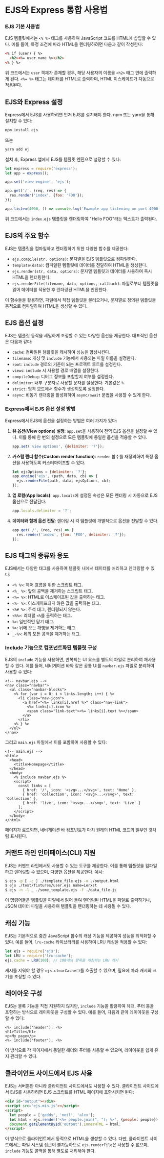 # EJS와 Express 통합 사용법

### EJS 기본 사용법

EJS 템플릿에서는 `<% %>` 태그를 사용하여 JavaScript 코드를 HTML에 삽입할 수 있다. 예를 들어, 특정 조건에 따라 HTML을 렌더링하려면 다음과 같이 작성한다:

```html
<% if (user) { %>
  <h2><%= user.name %></h2>
<% } %>
```

위 코드에서는 `user` 객체가 존재할 경우, 해당 사용자의 이름을 `<h2>` 태그 안에 출력하게 된다. `<%= %>` 태그는 데이터를 HTML로 출력하며, HTML 이스케이프가 자동으로 적용된다.

## EJS와 Express 설정

Express에서 EJS를 사용하려면 먼저 EJS를 설치해야 한다. npm 또는 yarn을 통해 설치할 수 있다:

```bash
npm install ejs
```

또는

```bash
yarn add ej
```

설치 후, Express 앱에서 EJS를 템플릿 엔진으로 설정할 수 있다:

```jsx
let express = require('express');
let app = express();

app.set('view engine', 'ejs');

app.get('/', (req, res) => {
  res.render('index', {foo: 'FOO'});
});

app.listen(4000, () => console.log('Example app listening on port 4000!'));
```

위 코드에서는 `index.ejs` 템플릿을 렌더링하여 "Hello FOO"라는 텍스트가 출력된다.

## EJS의 주요 함수

EJS는 템플릿을 컴파일하고 렌더링하기 위한 다양한 함수를 제공한다:

- `ejs.compile(str, options)`: 문자열을 EJS 템플릿으로 컴파일한다.
- `template(data)`: 컴파일된 템플릿에 데이터를 전달하여 HTML을 생성한다.
- `ejs.render(str, data, options)`: 문자열 템플릿과 데이터를 사용하여 즉시 HTML을 렌더링한다.
- `ejs.renderFile(filename, data, options, callback)`: 파일로부터 템플릿을 읽어 데이터를 적용한 후 렌더링된 HTML을 반환한다.

이 함수들을 활용하면, 파일에서 직접 템플릿을 불러오거나, 문자열로 정의된 템플릿을 동적으로 컴파일하여 HTML을 생성할 수 있다.

## EJS 옵션 설정

EJS는 템플릿 동작을 세밀하게 조정할 수 있는 다양한 옵션을 제공한다. 대표적인 옵션은 다음과 같다:

- `cache`: 컴파일된 템플릿을 캐시하여 성능을 향상시킨다.
- `filename`: 캐싱 및 `include` 기능에서 사용되는 파일 이름을 설정한다.
- `root`: `include` 경로의 기준이 되는 프로젝트 루트를 설정한다.
- `views`: `include` 시 사용할 경로 배열을 설정한다.
- `compileDebug`: 디버그 정보를 포함할지 여부를 설정한다.
- `delimiter`: 내부 구분자로 사용할 문자를 설정한다. 기본값은 `%`.
- `strict`: 엄격 모드에서 함수가 생성되도록 설정한다.
- `async`: 비동기 렌더링을 활성화하여 `async/await` 문법을 사용할 수 있게 한다.

### Express에서 EJS 옵션 설정 방법

Express에서 EJS에 옵션을 설정하는 방법은 여러 가지가 있다:

1. **뷰 옵션(View options) 설정**: `app.set`을 사용하여 전역 EJS 옵션을 설정할 수 있다. 이를 통해 한 번의 설정으로 모든 템플릿에 동일한 옵션을 적용할 수 있다.
    
    ```jsx
    app.set('view options', {delimiter: '?'});
    ```
    
2. **커스텀 렌더 함수(Custom render function)**: `render` 함수를 재정의하여 특정 옵션을 사용하도록 커스터마이즈할 수 있다.
    
    ```jsx
    let ejsOptions = {delimiter: '?'};
    app.engine('ejs', (path, data, cb) => {
      ejs.renderFile(path, data, ejsOptions, cb);
    });
    ```
    
3. **앱 로컬(App locals)**: `app.locals`에 설정된 속성은 모든 렌더링 시 자동으로 EJS 옵션으로 전달된다.
    
    ```jsx
    app.locals.delimiter = '?';
    ```
    
4. **데이터와 함께 옵션 전달**: 렌더링 시 각 템플릿에 개별적으로 옵션을 전달할 수 있다.
    
    ```jsx
    app.get('/', (req, res) => {
      res.render('index', {foo: 'FOO', delimiter: '?'});
    });
    ```
    

## EJS 태그의 종류와 용도

EJS에서는 다양한 태그를 사용하여 템플릿 내에서 데이터를 처리하고 렌더링할 수 있다:

- `<% %>`: 제어 흐름을 위한 스크립트 태그.
- `<%_ %>`: 앞의 공백을 제거하는 스크립트 태그.
- `<%= %>`: HTML로 이스케이프된 값을 출력하는 태그.
- `<%- %>`: 이스케이프되지 않은 값을 출력하는 태그.
- `<%# %>`: 주석 태그, 렌더링되지 않는다.
- `<%%>`: 리터럴 `<%`를 출력하는 태그.
- `%>`: 일반적인 닫기 태그.
- `%>`: 뒤에 오는 개행을 제거하는 태그.
- `_-%>`: 뒤의 모든 공백을 제거하는 태그.

### Include 기능으로 컴포넌트화된 템플릿 구성

EJS의 `include` 기능을 사용하면, 반복되는 UI 요소를 별도의 파일로 분리하여 재사용할 수 있다. 예를 들어, 네비게이션 바와 같은 공통 UI를 `navbar.ejs` 파일로 분리하여 사용할 수 있다:

```
<!-- navbar.ejs -->
<nav class="navbar">
  <ul class="navbar-blocks">
    <% for (var i = 0; i < links.length; i++) { %>
      <li class="nav-icon">
        <a href="<%= links[i].href %>" class="nav-link">
          <%= links[i].icon %>
          <span class="link-text"><%= links[i].text %></span>
        </a>
      </li>
    <% } %>
  </ul>
</nav>
```

그리고 `main.ejs` 파일에서 이를 포함하여 사용할 수 있다:

```
<!-- main.ejs -->
<html>
  <head>
    <title>Homepage</title>
  </head>
  <body>
    <% include navbar.ejs %>
    <script>
      const links = [
        { href: '/', icon: '<svg>...</svg>', text: 'Home' },
        { href: 'collection', icon: '<svg>...</svg>', text: 'Collection' },
        { href: 'live', icon: '<svg>...</svg>', text: 'Live' }
      ];
    </script>
  </body>
</html>
```

페이지가 로드되면, 네비게이션 바 컴포넌트가 마치 원래의 HTML 코드의 일부인 것처럼 표시된다.

## 커맨드 라인 인터페이스(CLI) 지원

EJS는 커맨드 라인에서도 사용할 수 있는 도구를 제공한다. 이를 통해 템플릿을 컴파일하고 렌더링할 수 있으며, 다양한 옵션을 제공한다. 예시:

```bash
$ ejs -p [ -c ] ./template_file.ejs -o ./output.html
$ ejs ./test/fixtures/user.ejs name=Lerxst
$ ejs -n -l _ ./some_template.ejs -f ./data_file.js
```

이 명령어들은 템플릿을 파일에서 읽어 들여 렌더링된 HTML을 파일로 출력하거나, JSON 데이터 파일을 사용하여 템플릿을 렌더링하는 데 사용될 수 있다.

## 캐싱 기능

EJS는 기본적으로 중간 JavaScript 함수의 캐싱 기능을 제공하여 성능을 최적화할 수 있다. 예를 들어, `lru-cache` 라이브러리를 사용하여 LRU 캐싱을 적용할 수 있다:

```jsx
let ejs = require('ejs');
let LRU = require('lru-cache');
ejs.cache = LRU(100); // 100개의 항목을 캐싱하는 LRU 캐시
```

캐시를 지워야 할 경우 `ejs.clearCache()`를 호출할 수 있으며, 필요에 따라 캐시의 크기를 조정할 수 있다.

## 레이아웃 구성

EJS는 블록 기능을 직접 지원하지 않지만, `include` 기능을 활용하여 헤더, 푸터 등을 포함하는 방식으로 레이아웃을 구성할 수 있다. 예를 들어, 다음과 같이 레이아웃을 구성할 수 있다:

```
<%- include('header'); -%>
<h1>Title</h1>
<p>My page</p>
<%- include('footer'); -%>
```

이 방식으로 각 페이지에서 동일한 헤더와 푸터를 사용할 수 있으며, 레이아웃을 쉽게 유지 관리할 수 있다.

## 클라이언트 사이드에서 EJS 사용

EJS는 서버뿐만 아니라 클라이언트 사이드에서도 사용할 수 있다. 클라이언트 사이드에서 EJS를 사용하려면 EJS 스크립트를 HTML 페이지에 포함시키면 된다:

```html
<div id="output"></div>
<script src="ejs.min.js"></script>
<script>
  let people = ['geddy', 'neil', 'alex'];
  let html = ejs.render('<%= people.join(", "); %>', {people: people});
  document.getElementById('output').innerHTML = html;
</script>
```

이 방식으로 클라이언트에서 동적으로 HTML을 생성할 수 있다. 다만, 클라이언트 사이드에서는 파일 시스템 접근이 불가능하므로 `ejs.renderFile`은 사용할 수 없으며, `include` 기능도 콜백을 통해 별도로 처리해야 한다.